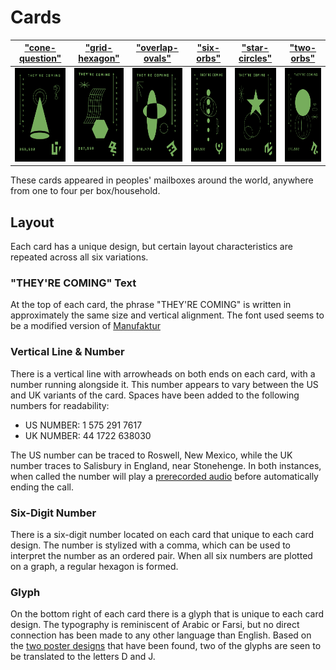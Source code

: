 # Cards

| ["cone-question"](https://github.com/junk-shop/they-are-coming/wiki/cone-question) | ["grid-hexagon"](https://github.com/junk-shop/they-are-coming/wiki/grid-hexagon) | ["overlap-ovals"](https://github.com/junk-shop/they-are-coming/wiki/overlap-ovals) | ["six-orbs"](https://github.com/junk-shop/they-are-coming/wiki/six-orbs) | ["star-circles"](https://github.com/junk-shop/they-are-coming/wiki/star-circles) | ["two-orbs"](https://github.com/junk-shop/they-are-coming/wiki/two-orbs) |
| :-----------: | :-----------: | :-----------: | :-----------: | :-----------: | :-----------: |
| <img src="https://github.com/junk-shop/they-are-coming/blob/main/postcards/cone-question-edited.png" width="100" height="150"/> | <img src="https://github.com/junk-shop/they-are-coming/blob/main/postcards/grid-hexagon-edited.png" width="100" height="150"/> | <img src="https://github.com/junk-shop/they-are-coming/blob/main/postcards/overlap-ovals-edited.png" width="100" height="150"/> | <img src="https://github.com/junk-shop/they-are-coming/blob/main/postcards/six-orbs-edited.png" width="100" height="150"/> | <img src="https://github.com/junk-shop/they-are-coming/blob/main/postcards/star-circles-edited.png" width="100" height="150"/> | <img src="https://github.com/junk-shop/they-are-coming/blob/main/postcards/two-orbs-edited.png" width="100" height="150"/> |


These cards appeared in peoples' mailboxes around the world, anywhere from one to four per box/household.

## Layout
Each card has a unique design, but certain layout characteristics are repeated across all six variations.

### "THEY'RE COMING" Text
At the top of each card, the phrase "THEY'RE COMING" is written in approximately the same size and vertical alignment. The font used seems to be a modified version of [Manufaktur](https://en.bestfonts.pro/font/manufaktur)

### Vertical Line & Number
There is a vertical line with arrowheads on both ends on each card, with a number running alongside it. This number appears to vary between the US and UK variants of the card. Spaces have been added to the following numbers for readability:
* US NUMBER: 1 575 291 7617
* UK NUMBER: 44 1722 638030

The US number can be traced to Roswell, New Mexico, while the UK number traces to Salisbury in England, near Stonehenge. In both instances, when called the number will play a [prerecorded audio](https://github.com/junk-shop/they-are-coming/wiki/phone-call-audio) before automatically ending the call.

### Six-Digit Number
There is a six-digit number located on each card that unique to each card design. The number is stylized with a comma, which can be used to interpret the number as an ordered pair. When all six numbers are plotted on a graph, a regular hexagon is formed.

### Glyph
On the bottom right of each card there is a glyph that is unique to each card design. The typography is reminiscent of Arabic or Farsi, but no direct connection has been made to any other language than English. Based on the [two poster designs](https://github.com/junk-shop/they-are-coming/wiki/posters) that have been found, two of the glyphs are seen to be translated to the letters D and J. 
